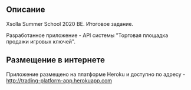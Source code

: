 ## Описание
Xsolla Summer School 2020 BE. Итоговое задание.

Разработанное приложение - API системы "Торговая площадка продажи игровых ключей".

## Размещение в интернете
Приложение размещено на платформе Heroku и доступно по адресу - http://trading-platform-app.herokuapp.com
